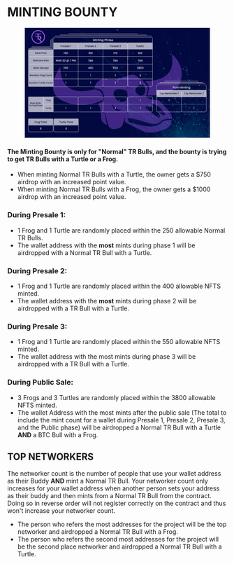 # MINTING BOUNTY

<figure><img src="../../../.gitbook/assets/image.png" alt=""><figcaption></figcaption></figure>

#### The Minting Bounty is only for "Normal" TR Bulls, and the bounty is trying to get TR Bulls with a Turtle or a Frog.&#x20;

* When minting Normal TR Bulls with a Turtle, the owner gets a $750 airdrop with an increased point value. &#x20;
* When minting Normal TR Bulls with a Frog, the owner gets a $1000 airdrop with an increased point value.&#x20;

### During Presale 1:

* 1 Frog and 1 Turtle are randomly placed within the 250 allowable Normal TR Bulls. &#x20;
* The wallet address with the **most** mints during phase 1 will be airdropped with a Normal TR Bull with a Turtle.&#x20;

### During Presale 2:&#x20;

* 1 Frog and 1 Turtle are randomly placed within the 400 allowable NFTS minted.&#x20;
* The wallet address with the **most** mints during phase 2 will be airdropped with a TR Bull with a Turtle.&#x20;

### During Presale 3:&#x20;

* 1 Frog and 1 Turtle are randomly placed within the 550 allowable NFTS minted.&#x20;
* The wallet address with the most mints during phase 3 will be airdropped with a TR Bull with a Turtle.&#x20;

### During Public Sale:&#x20;

* 3 Frogs and 3 Turtles are randomly placed within the 3800 allowable NFTS minted.&#x20;
* The wallet Address with the most mints after the public sale (The total to include the mint count for a wallet during Presale 1, Presale 2, Presale 3, and the Public phase) will be airdropped a Normal TR Bull with a Turtle **AND** a BTC Bull with a Frog.



## TOP NETWORKERS

The networker count is the number of people that use your wallet address as their Buddy **AND** mint a Normal TR Bull. Your networker count only increases for your wallet address when another person sets your address as their buddy and then mints from a Normal TR Bull from the contract. Doing so in reverse order will not register correctly on the contract and thus won't increase your networker count.&#x20;

* The person who refers the most addresses for the project will be the top networker and airdropped a Normal TR Bull with a Frog.
* The person who refers the second most addresses for the project will be the second place networker and airdropped a Normal TR Bull with a Turtle.


